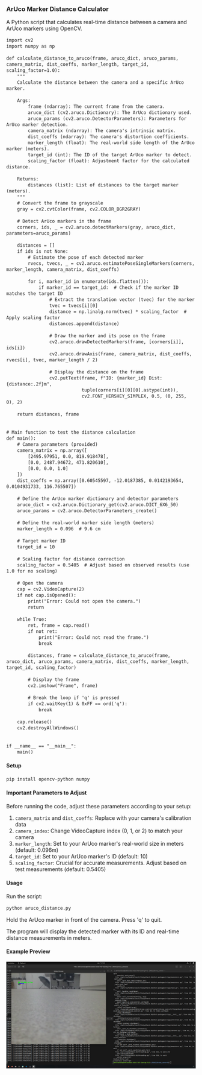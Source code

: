 ### ArUco Marker Distance Calculator

A Python script that calculates real-time distance between a camera and ArUco markers using OpenCV.

```
import cv2
import numpy as np

def calculate_distance_to_aruco(frame, aruco_dict, aruco_params, camera_matrix, dist_coeffs, marker_length, target_id, scaling_factor=1.0):
    """
    Calculate the distance between the camera and a specific ArUco marker.
    
    Args:
        frame (ndarray): The current frame from the camera.
        aruco_dict (cv2.aruco.Dictionary): The ArUco dictionary used.
        aruco_params (cv2.aruco.DetectorParameters): Parameters for ArUco marker detection.
        camera_matrix (ndarray): The camera's intrinsic matrix.
        dist_coeffs (ndarray): The camera's distortion coefficients.
        marker_length (float): The real-world side length of the ArUco marker (meters).
        target_id (int): The ID of the target ArUco marker to detect.
        scaling_factor (float): Adjustment factor for the calculated distance.
    
    Returns:
        distances (list): List of distances to the target marker (meters).
    """
    # Convert the frame to grayscale
    gray = cv2.cvtColor(frame, cv2.COLOR_BGR2GRAY)
    
    # Detect ArUco markers in the frame
    corners, ids, _ = cv2.aruco.detectMarkers(gray, aruco_dict, parameters=aruco_params)
    
    distances = []
    if ids is not None:
        # Estimate the pose of each detected marker
        rvecs, tvecs, _ = cv2.aruco.estimatePoseSingleMarkers(corners, marker_length, camera_matrix, dist_coeffs)
        
        for i, marker_id in enumerate(ids.flatten()):
            if marker_id == target_id:  # Check if the marker ID matches the target ID
                # Extract the translation vector (tvec) for the marker
                tvec = tvecs[i][0]
                distance = np.linalg.norm(tvec) * scaling_factor  # Apply scaling factor
                distances.append(distance)
                
                # Draw the marker and its pose on the frame
                cv2.aruco.drawDetectedMarkers(frame, [corners[i]], ids[i])
                cv2.aruco.drawAxis(frame, camera_matrix, dist_coeffs, rvecs[i], tvec, marker_length / 2)
                
                # Display the distance on the frame
                cv2.putText(frame, f"ID: {marker_id} Dist: {distance:.2f}m",
                            tuple(corners[i][0][0].astype(int)),
                            cv2.FONT_HERSHEY_SIMPLEX, 0.5, (0, 255, 0), 2)

    return distances, frame


# Main function to test the distance calculation
def main():
    # Camera parameters (provided)
    camera_matrix = np.array([
        [2495.97951, 0.0, 819.918478],
        [0.0, 2487.94672, 471.820610],
        [0.0, 0.0, 1.0]
    ])
    dist_coeffs = np.array([0.60545597, -12.0187385, 0.0142193654, 0.0104931733, 116.765507])

    # Define the ArUco marker dictionary and detector parameters
    aruco_dict = cv2.aruco.Dictionary_get(cv2.aruco.DICT_6X6_50)
    aruco_params = cv2.aruco.DetectorParameters_create()

    # Define the real-world marker side length (meters)
    marker_length = 0.096  # 9.6 cm

    # Target marker ID
    target_id = 10

    # Scaling factor for distance correction
    scaling_factor = 0.5405  # Adjust based on observed results (use 1.0 for no scaling)

    # Open the camera
    cap = cv2.VideoCapture(2)
    if not cap.isOpened():
        print("Error: Could not open the camera.")
        return

    while True:
        ret, frame = cap.read()
        if not ret:
            print("Error: Could not read the frame.")
            break

        distances, frame = calculate_distance_to_aruco(frame, aruco_dict, aruco_params, camera_matrix, dist_coeffs, marker_length, target_id, scaling_factor)
        
        # Display the frame
        cv2.imshow("Frame", frame)

        # Break the loop if 'q' is pressed
        if cv2.waitKey(1) & 0xFF == ord('q'):
            break

    cap.release()
    cv2.destroyAllWindows()


if __name__ == "__main__":
    main()

```

#### Setup
```bash
pip install opencv-python numpy
```

#### Important Parameters to Adjust

Before running the code, adjust these parameters according to your setup:

1. `camera_matrix` and `dist_coeffs`: Replace with your camera's calibration data
2. `camera_index`: Change VideoCapture index (0, 1, or 2) to match your camera
3. `marker_length`: Set to your ArUco marker's real-world size in meters (default: 0.096m)
4. `target_id`: Set to your ArUco marker's ID (default: 10)
5. `scaling_factor`: Crucial for accurate measurements. Adjust based on test measurements (default: 0.5405)

#### Usage
Run the script:
```bash
python aruco_distance.py
```

Hold the ArUco marker in front of the camera. Press 'q' to quit.

The program will display the detected marker with its ID and real-time distance measurements in meters.

#### Example Preview

![preview](https://raw.githubusercontent.com/nandan645/FlightControl-Simulation-And-Algorithms/refs/heads/main/assets/Screenshot%20from%202025-01-07%2001-34-47.png)

